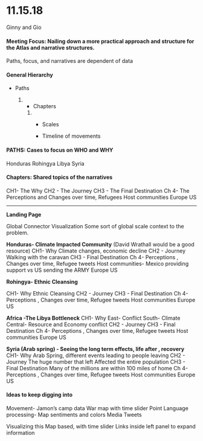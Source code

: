 # 11.15.18 

Ginny and Gio 

#### Meeting Focus: Nailing down a more practical approach and structure for the Atlas and narrative structures. 

Paths, focus, and narratives are dependent of data 



#### General Hierarchy 

- Paths

  1. - Chapters

     1. - Scales


        - Timeline of movements

#### PATHS: Cases to focus on WHO and WHY

Honduras
Rohingya
Libya
Syria

#### Chapters: Shared topics of the narratives

CH1- The Why
CH2 - The Journey
CH3 - The Final Destination 
Ch 4- The Perceptions and Changes over time, 
	Refugees 
	Host communities
	Europe
	US





------







**Landing Page**

Global Connector Visualization 
	Some sort of global scale context to the problem. 

**Honduras- Climate Impacted Community** 
 (David Wrathall would be a good resource) 
CH1- Why
	Climate changes, economic decline
CH2 - Journey
	Walking with the caravan 
CH3 - Final Destination 
Ch 4- Perceptions , Changes over time, 
Refugee tweets 
Host communities- Mexico providing support vs US sending the ARMY
Europe
US

**Rohingya- Ethnic Cleansing** 

CH1- Why
	Ethnic Cleansing
CH2 - Journey
CH3 - Final Destination 
Ch 4- Perceptions , Changes over time, 
Refugee tweets 
Host communities
Europe
US

**Africa -The Libya Bottleneck** 
CH1- Why
	East- Conflict 
South- Climate 
Central- Resource and Economy conflict 
CH2 - Journey
CH3 - Final Destination 
Ch 4- Perceptions , Changes over time, 
Refugee tweets 
Host communities
Europe
US

**Syria (Arab spring) - Seeing the long term effects, life after , recovery**	
CH1- Why 
	Arab Spring, different events leading to people leaving 
CH2 - Journey
	The huge number that left 
		Affected the entire population 
CH3 - Final Destination
Many of the millions are within 100 miles of home
Ch 4- Perceptions , Changes over time, 
Refugee tweets 
Host communities
Europe
US		
		

#### Ideas to keep digging into 

Movement- Jamon’s camp data 
	War map with time slider 
	Point 
Language processing- Map sentiments and colors 
Media
Tweets 

Visualizing this
	Map based, with time slider
	Links inside left panel to expand information 